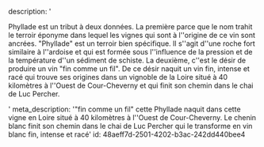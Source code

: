 description: '<p>Phyllade est un tribut à deux données. La première parce que le nom trahit le terroir éponyme dans lequel les vignes qui sont à l''origine de ce vin sont ancrées. "Phyllade" est un terroir bien spécifique. Il s''agit d''une roche fort similaire à l''ardoise et qui est formée sous l''influence de la pression et de la température d''un sédiment de schiste. La deuxième, c''est le désir de produire un vin "fin comme un fil". De ce désir naquit un vin fin, intense et racé qui trouve ses origines dans un vignoble de la Loire situé à 40 kilomètres à l''Ouest de Cour-Cheverny et qui finit son chemin dans le chai de Luc Percher.</p>'
meta_description: '"fin comme un fil" cette Phyllade naquit dans cette vigne en Loire situé à 40 kilomètres à l''Ouest de Cour-Cheverny. Le chenin blanc finit son chemin dans le chai de Luc Percher qui le transforme en vin blanc fin, intense et racé'
id: 48aeff7d-2501-4202-b3ac-242dd440bee4
